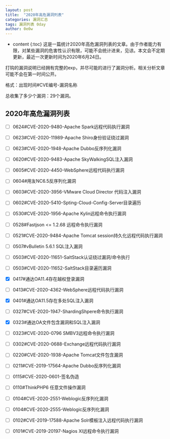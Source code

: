 ```yaml
---
layout: post
title:  "2020年高危漏洞列表"
categories: 漏洞汇总
tags: 漏洞列表 0day
author: 0e0w
---
```


* content
{:toc}
这是一篇统计2020年高危漏洞列表的文章。由于作者能力有限，对某些漏洞的危害性认识有限，可能不会统计进来，见谅。本文会不定期更新，最近一次更新时间为2020年6月24日。

打钩的漏洞说明已经拥有完整的exp，并尽可能的进行了漏洞分析。相关分析文章可能不会在第一时间公开。

格式：出现时间#CVE编号-漏洞名称

总收集了多少个漏洞：29个漏洞。

## 2020年高危漏洞列表

- [ ] 0624#CVE-2020-9480-Apache Spark远程代码执行漏洞

- [ ] 0623#CVE-2020-11989-Apache Shiro身份验证绕过漏洞

- [ ] 0623#CVE-2020-1948-Apache Dubbo反序列化漏洞

- [ ] 0620#CVE-2020-9483-Apache SkyWalkingSQL注入漏洞

- [ ] 0605#CVE-2020-4450-WebSphere远程代码执行漏洞

- [ ] 0604#用友NC6.5反序列化漏洞

- [ ] 0603#CVE-2020-3956-VMware Cloud Director 代码注入漏洞

- [ ] 0602#CVE-2020-5410-Spting-Cloud-Config-Server目录遍历

- [ ] 0530#CVE-2020-1956-Apache Kylin远程命令执行漏洞

- [ ] 0528#Fastjson <= 1.2.68 远程命令执行漏洞

- [ ] 0521#CVE-2020-9484-Apache Tomcat session持久化远程代码执行漏洞

- [ ] 0507#vBulletin 5.6.1 SQL注入漏洞

- [ ] 0503#CVE-2020-11651-SaltStack认证绕过漏洞/命令执行

- [ ] 0503#CVE-2020-11652-SaltStack目录遍历漏洞

- [x] 0417#通达OA11.4存在越权登录漏洞

- [ ] 0413#CVE-2020-4362-WebSphere远程代码执行漏洞

- [x] 0401#通达OA11.5存在多处SQL注入漏洞

- [ ] 0327#CVE-2020-1947-ShardingShpere命令执行漏洞

- [x] 0323#通达OA文件包含漏洞和SQL注入漏洞

- [ ] 0323#CVE-2020-0796 SMBV3远程命令执行漏洞

- [ ] 0302#CVE-2020-0688-Exchange远程代码执行漏洞

- [ ] 0220#CVE-2020-1938-Apache Tomcat文件包含漏洞

- [ ] 0211#CVE-2019-17564-Apache Dubbo反序列化漏洞

- [ ] 0115#CVE-2020-0601-签名伪造

- [ ] 0110#ThinkPHP6 任意文件操作漏洞

- [ ] 0104#CVE-2020-2551-Weblogic反序列化漏洞

- [ ] 0104#CVE-2020-2555-Weblogic反序列化漏洞

- [ ] 0102#CVE-2019-17588-Apache Solr模板注入远程代码执行漏洞

- [ ] 0101#CVE-2019-20197-Nagios XI远程命令执行漏洞

